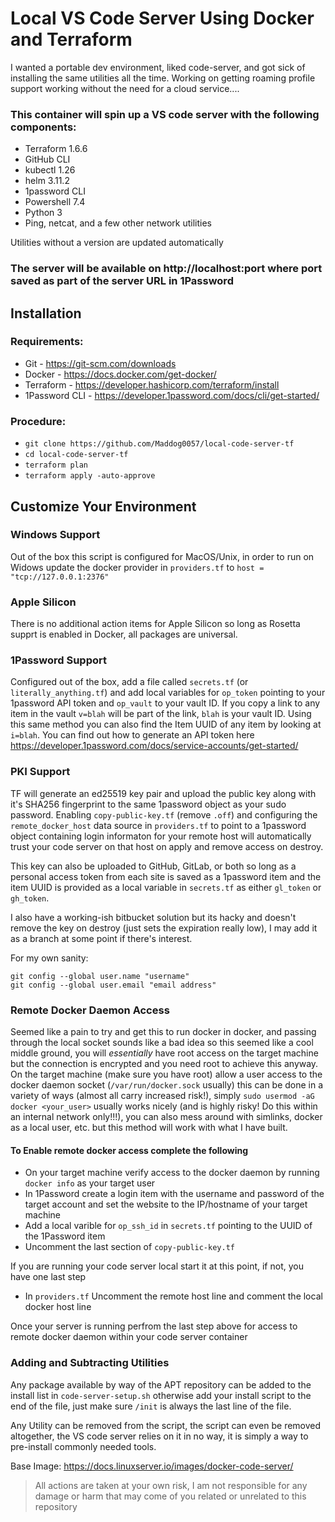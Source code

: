 # Local VS Code Server Using Docker and Terraform

I wanted a portable dev environment, liked code-server, and got sick of installing the same utilities all the time.
Working on getting roaming profile support working without the need for a cloud service....

### This container will spin up a VS code server with the following components:
* Terraform 1.6.6
* GitHub CLI
* kubectl 1.26
* helm 3.11.2
* 1password CLI
* Powershell 7.4
* Python 3
* Ping, netcat, and a few other network utilities

Utilities without a version are updated automatically

### The server will be available on http://localhost:port where port saved as part of the server URL in 1Password

## Installation

### Requirements:
* Git - https://git-scm.com/downloads
* Docker - https://docs.docker.com/get-docker/
* Terraform - https://developer.hashicorp.com/terraform/install
* 1Password CLI - https://developer.1password.com/docs/cli/get-started/

### Procedure:
* `git clone https://github.com/Maddog0057/local-code-server-tf`
* `cd local-code-server-tf`
* `terraform plan`
* `terraform apply -auto-approve`

## Customize Your Environment

### Windows Support
Out of the box this script is configured for MacOS/Unix, in order to run on Widows update the docker provider in `providers.tf` to `host = "tcp://127.0.0.1:2376"`

### Apple Silicon
There is no additional action items for Apple Silicon so long as Rosetta supprt is enabled in Docker, all packages are universal.

### 1Password Support
Configured out of the box, add a file called `secrets.tf` (or `literally_anything.tf`) and add local variables for `op_token` pointing to your 1password API token and `op_vault` to your vault ID. If you copy a link to any item in the vault `v=blah` will be part of the link, `blah` is your vault ID. Using this same method you can also find the Item UUID of any item by looking at `i=blah`. You can find out how to generate an API token here https://developer.1password.com/docs/service-accounts/get-started/

### PKI Support
TF will generate an ed25519 key pair and upload the public key along with it's SHA256 fingerprint to the same 1password object as your sudo password. Enabling `copy-public-key.tf` (remove `.off`) and configuring the `remote_docker_host` data source in `providers.tf` to point to a 1password object containing login informaton for your remote host will automatically trust your code server on that host on apply and remove access on destroy.

This key can also be uploaded to GitHub, GitLab, or both so long as a personal access token from each site is saved as a 1password item and the item UUID is provided as a local variable in `secrets.tf` as either `gl_token` or `gh_token`. 

I also have a working-ish bitbucket solution but its hacky and doesn't remove the key on destroy (just sets the expiration really low), I may add it as a branch at some point if there's interest.

For my own sanity: 
```
git config --global user.name "username"
git config --global user.email "email address"
```

### Remote Docker Daemon Access
Seemed like a pain to try and get this to run docker in docker, and passing through the local socket sounds like a bad idea so this seemed like a cool middle ground, you will *essentially* have root access on the target machine but the connection is encrypted and you need root to achieve this anyway. 
On the target machine (make sure you have root) allow a user access to the docker daemon socket (`/var/run/docker.sock` usually) this can be done in a variety of ways (almost all carry increased risk!), simply `sudo usermod -aG docker <your_user>` usually works nicely (and is highly risky! Do this within an internal network only!!!), you can also mess around with simlinks, docker as a local user, etc. but this method will work with what I have built.

#### To Enable remote docker access complete the following
* On your target machine verify access to the docker daemon by running `docker info` as your target user
* In 1Password create a login item with the username and password of the target account and set the website to the IP/hostname of your target machine
* Add a local varible for `op_ssh_id` in `secrets.tf` pointing to the UUID of the 1Password item
* Uncomment the last section of `copy-public-key.tf`

If you are running your code server local start it at this point, if not, you have one last step
* In `providers.tf` Uncomment the remote host line and comment the local docker host line

Once your server is running perfrom the last step above for access to remote docker daemon within your code server container

### Adding and Subtracting Utilities
Any package available by way of the APT repository can be added to the install list in `code-server-setup.sh` otherwise add your install script to the end of the file, just make sure `/init` is always the last line of the file.

Any Utility can be removed from the script, the script can even be removed altogether, the VS code server relies on it in no way, it is simply a way to pre-install commonly needed tools.

Base Image: https://docs.linuxserver.io/images/docker-code-server/

> All actions are taken at your own risk, I am not responsible for any damage or harm that may come of you related or unrelated to this repository 
